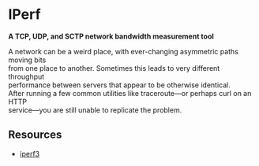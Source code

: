 IPerf
=====

**A TCP, UDP, and SCTP network bandwidth measurement tool**

A network can be a weird place, with ever-changing asymmetric paths moving bits  
from one place to another. Sometimes this leads to very different throughput  
performance between servers that appear to be otherwise identical.  
After running a few common utilities like traceroute—or perhaps curl on an HTTP  
service—you are still unable to replicate the problem.  

Resources
---------

* [iperf3](https://github.com/esnet/iperf)
